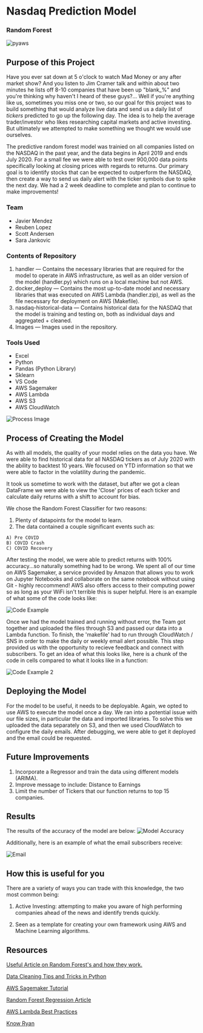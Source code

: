 # Nasdaq Prediction Model

### Random Forest

![pyaws](py_Project_artwork.png)


## Purpose of this Project

Have you ever sat down at 5 o'clock to watch Mad Money or any after market show? And you listen to Jim Cramer talk and within about two minutes he lists off 8-10 companies that have been up "blank_%" and you're thinking why haven't I heard of these guys?... Well if you're anything like us, sometimes you miss one or two, so our goal for this project was to build something that would analyze live data and send us a daily list of *tickers* predicted to go up the following day. The idea is to help the average trader/investor who likes researching capital markets and active investing. But ultimately we attempted to make something we thought we would use ourselves. 
 

The predictive random forest model was trainied on all companies listed on the NASDAQ in the past year, and the data begins in April 2019 and ends July 2020. For a small fee we were able to test over 900,000 data points specifically looking at closing prices with regards to returns. Our primary goal is to identify stocks that can be expected to outperform the NASDAQ, then create a way to send us daily alert with the ticker symbols due to spike the next day. We had a 2 week deadline to complete and plan to continue to make improvements! 

### Team 

- Javier Mendez
- Reuben Lopez
- Scott Andersen 
- Sara Jankovic

### Contents of Repository

1. handler — Contains the necessary libraries that are required for the model to operate in AWS infrastructure, as well as an older version of the model (handler.py) which runs on a local machine but not AWS.
2. docker_deploy — Contains the most up-to-date model and necessary libraries that was executed on AWS Lambda (handler.zip), as well as the file necessary for deployment on AWS (Makefile).
3. nasdaq-historical-data — Contains historical data for the NASDAQ that the model is training and testing on, both as individual days and aggregated + cleaned. 
4. Images — Images used in the repository.

### Tools Used

- Excel
- Python
- Pandas (Python Library)
- Sklearn
- VS Code
- AWS Sagemaker
- AWS Lambda
- AWS S3
- AWS CloudWatch

![Process Image](aws_architecture.png)


## Process of Creating the Model 

As with all models, the quality of your model relies on the data you have. We were able to find historical data for all NASDAQ tickers as of July 2020 with the ability to backtest 10 years. We focused on YTD information so that we were able to factor in the volatility during the pandemic.  

It took us sometime to work with the dataset, but after we got a clean DataFrame we were able to view the 'Close' prices of each ticker and calculate daily returns with a shift to account for bias. 



We chose the Random Forest Classifier for two reasons: 
  
  1. Plenty of datapoints for the model to learn. 
  2. The data contained a couple significant events such as:

    A) Pre COVID
    B) COVID Crash
    C) COVID Recovery


After testing the model, we were able to predict returns with 100% accuracy...so naturally something had to be wrong. We spent all of our time on AWS Sagemaker, a service provided by Amazon that allows you to work on Jupyter Notebooks and collaborate on the same notebook without using Git - highly reccommend! AWS also offers access to their computing power so as long as your WiFi isn't terrible this is super helpful. Here is an example of what some of the code looks like: 

![Code Example](random_forest.png)


Once we had the model trained and running without error, the Team got together and uploaded the files through S3 and passed our data into a Lambda function. To finish, the 'makefile' had to run through CloudWatch / SNS in order to make the daily or weekly email alert possible. This step provided us with the opportunity to recieve feedback and connect with subscribers. To get an idea of what this looks like, here is a chunk of the code in cells compared to what it looks like in a function:

![Code Example 2](transformation.PNG)



## Deploying the Model 

For the model to be useful, it needs to be deployable. Again, we opted to use AWS to execute the model once a day. We ran into a potential issue with our file sizes, in particular the data and imported libraries. To solve this we uploaded the data separately on S3, and then we used CloudWatch to configure the daily emails. After debugging, we were able to get it deployed and the email could be requested.

## Future Improvements

1. Incorporate a Regressor and train the data using different models (ARIMA).
2. Improve message to include: Distance to Earnings
3. Limit the number of Tickers that our function returns to top 15 companies. 


## Results
The results of the accuracy of the model are below:
![Model Accuracy](model-accuracy.png)

Additionally, here is an example of what the email subscribers receive:

![Email](email.png)

## How this is useful for you

There are a variety of ways you can trade with this knowledge, the two most common being:
 1. Active Investing: attempting to make you aware of high performing companies ahead of the news and identify trends quickly. 

 2. Seen as a template for creating your own framework using AWS and Machine Learning algorithms. 

## Resources

[Useful Article on Random Forest's and how they work.](https://en.wikipedia.org/wiki/Random_forest)

[Data Cleaning Tips and Tricks in Python](https://towardsdatascience.com/data-cleaning-in-python-the-ultimate-guide-2020-c63b88bf0a0d?gi=dd7bd10c80c6)

[AWS Sagemaker Tutorial](https://www.youtube.com/watch?v=8Vj7OaR4DcA)

[Random Forest Regression Article](https://towardsdatascience.com/random-forest-and-its-implementation-71824ced454)

[AWS Lambda Best Practices](https://docs.aws.amazon.com/lambda/latest/dg/best-practices.html)

[Know Ryan](https://www.linkedin.com/in/ryan-bacastow/)
